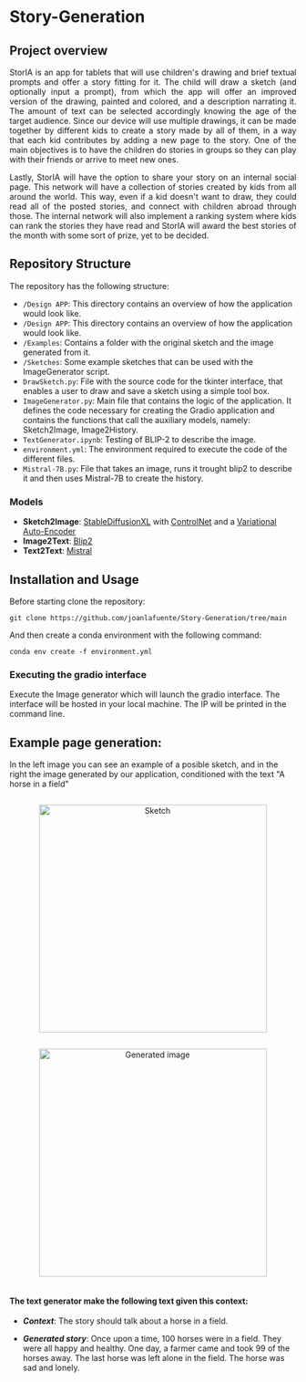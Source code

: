   
# Story-Generation

  
## Project overview

<div align="justify">  
StorIA is an app for tablets that will use children's drawing and brief textual prompts and offer a story fitting for it. The child will draw a sketch (and optionally input a prompt), from which the app will offer an improved version of the drawing, painted and colored, and a description narrating it. The amount of text can be selected accordingly knowing the age of the target audience. 
Since our device will use multiple drawings, it can be made together by different kids to create a story made by all of them, in a way that each kid contributes by adding a new page to the story. One of the main objectives is to have the children do stories in groups so they can play with their friends or arrive to meet new ones.  

Lastly, StorIA will have the option to share your story on an internal social page. This network will have a collection of stories created by kids from all around the world. This way, even if a kid doesn't want to draw, they could read all of the posted stories, and connect with children abroad through those. The internal network will also implement a ranking system where kids can rank the stories they have read and StorIA will award the best stories of the month with some sort of prize, yet to be decided.
</div>


## Repository Structure

The repository has the following structure:
- `/Design APP`:  This directory contains an overview of how the application would look like.
- `/Design APP`: This directory contains an overview of how the application would look like.
- `/Examples`: Contains a folder with the original sketch and the image generated from it.
- `/Sketches`: Some example sketches that can be used with the ImageGenerator script.
- `DrawSketch.py`: File with the source code for the tkinter interface, that enables a user to draw and save a sketch using a simple tool box.
- `ImageGenerator.py`: Main file that contains the logic of the application. It defines the code necessary for creating the Gradio application and contains the functions that call the auxiliary models, namely: Sketch2Image, Image2History.
- `TextGenerator.ipynb`: Testing of BLIP-2 to describe the image.
- `environment.yml`: The environment required to execute the code of the different files.
- `Mistral-7B.py`: File that takes an image, runs it trought blip2 to describe it and then uses Mistral-7B to create the history.

### Models

- **Sketch2Image**: [StableDiffusionXL](https://huggingface.co/docs/diffusers/api/pipelines/controlnet_sdxl) with [ControlNet](https://huggingface.co/docs/diffusers/using-diffusers/controlnet) and a [Variational Auto-Encoder](https://huggingface.co/docs/diffusers/api/models/autoencoderkl)
- **Image2Text**: [Blip2](https://huggingface.co/docs/transformers/model_doc/blip-2)
- **Text2Text**: [Mistral](https://huggingface.co/mistralai/Mistral-7B-v0.1)




## Installation and Usage

Before starting clone the repository:

```
git clone https://github.com/joanlafuente/Story-Generation/tree/main
```
And then create a conda environment with the following command:
```
conda env create -f environment.yml
```

### Executing the gradio interface

Execute the Image generator which will launch the gradio interface. The interface will be hosted in your local machine. The IP will be printed in the command line.


## Example page generation:
In the left image you can see an example of a posible sketch, and in the right the image generated by our application, conditioned with the text  "A horse in a field"

 <div align="center">
  <figure style="display: inline-block; text-align: center;">
    <img src="https://github.com/joanlafuente/Story-Generation/blob/main/Examples/Example%201/sketch.png" alt="Sketch" width="400"/>
  </figure>
  <figure style="display: inline-block; text-align: center;">
    <img src="https://github.com/joanlafuente/Story-Generation/blob/main/Examples/Example%201/gen_image.png" alt="Generated image" width="400"/>
  </figure>
</div>

#### The text generator make the following text given this context: 

- ***Context***: The story should talk about a horse in a field. 

- ***Generated story***: Once upon a time, 100 horses were in a field. They were all happy and healthy. One day, a farmer came and took 99 of the horses away. The last horse was left alone in the field. The horse was sad and lonely. 



